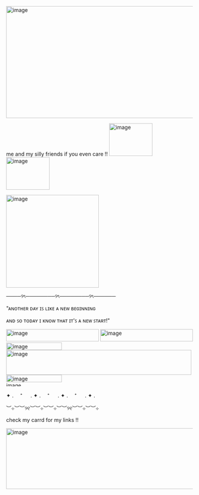 <img width="2048" height="302" alt="image" src="https://github.com/user-attachments/assets/2df5dcc2-1801-4fbe-8dd7-68e4c186356e" />



me and my silly friends if you even care !! <img width="117" height="88" alt="image" src="https://github.com/user-attachments/assets/a0d50387-a26d-4116-a177-bc2b029b1b31" /><img width="117" height="88" alt="image" src="https://github.com/user-attachments/assets/ca680743-ffa4-46b5-a1ce-e7d6749c067a" />






<img width="250" height="250" alt="image" src="https://github.com/user-attachments/assets/b175e5c6-75b1-4c08-848f-7eef21280f02" />










────୨ৎ────────୨ৎ────────୨ৎ──────



"ᴀɴᴏᴛʜᴇʀ ᴅᴀʏ ɪꜱ ʟɪᴋᴇ ᴀ ɴᴇᴡ ʙᴇɢɪɴɴɪɴɢ

ᴀɴᴅ ꜱᴏ ᴛᴏᴅᴀʏ ɪ ᴋɴᴏᴡ ᴛʜᴀᴛ ɪᴛ'ꜱ ᴀ ɴᴇᴡ ꜱᴛᴀʀᴛ!"
                                              

<img width="250" height="33" alt="image" src="https://github.com/user-attachments/assets/44aee9bf-b59d-4f35-ade4-ef0d84212f73" />
<img width="250" height="33" alt="image" src="https://github.com/user-attachments/assets/2275cb4b-5a55-44f8-aca8-7bd5fdebfd4b" />
<img width="150" height="20" alt="image" src="https://github.com/user-attachments/assets/da533101-9164-4ce4-ba0e-33561aed09b8" />
<img width="500" height="67" alt="image" src="https://github.com/user-attachments/assets/f6e9f928-e4a8-4483-8e72-c698f447a862" />
<img width="150" height="20" alt="image" src="https://github.com/user-attachments/assets/c0f62aec-b2d9-4e04-b2f9-240919baca8c" />




<img width="1080" height="11" alt="image" src="https://github.com/user-attachments/assets/cea35797-501c-4e3e-a835-c2f29978735c" />


✦ . 　⁺ 　 . ✦ . 　⁺ 　 . ✦ . 　⁺ 　 . ✦ . 

︶⊹︶︶୨୧︶︶⊹︶︶⊹︶︶୨୧︶︶⊹︶︶⊹




check my carrd for my links !!





<img width="2048" height="164" alt="image" src="https://github.com/user-attachments/assets/7283b4b8-befe-41ef-bc53-d434641bb694" />





